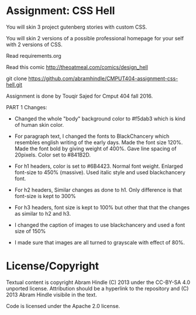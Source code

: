 Assignment: CSS Hell
====================

You will skin 3 project gutenberg stories with custom CSS.

You will skin 2 versions of a possible professional homepage for your
self with 2 versions of CSS.

Read requirements.org

Read this comic http://theoatmeal.com/comics/design_hell

git clone https://github.com/abramhindle/CMPUT404-assignment-css-hell.git

Assignment is done by Touqir Sajed for Cmput 404 fall 2016.


PART 1 Changes:

* Changed the whole "body" background color to #f5dab3 which is kind of human skin color.

* For paragraph text, I changed the fonts to BlackChancery which resembles english writing of the early days. Made the font size 120%. Made the font bold by giving weight of 400%. Gave line spacing of 20pixels. Color set to #841B2D.

* For h1 headers, color is set to #6B4423. Normal font weight. Enlarged font-size to 450% (massive). Used italic style and used blackchancery font.

* For h2 headers, Similar changes as done to h1. Only difference is that font-size is kept to 300%

* For h3 headers, font size is kept to 100% but other that that the changes as similar to h2 and h3.

* I changed the caption of images to use blackchancery and used a font size of 150%

* I made sure that images are all turned to grayscale with effect of 80%.


License/Copyright
=================

Textual content is copyright Abram Hindle (C) 2013 under the CC-BY-SA
4.0 unported license. Attribution should be a hyperlink to the
repository and (C) 2013 Abram Hindle visibile in the text.

Code is licensed under the Apache 2.0 license.



